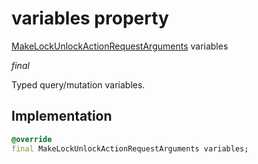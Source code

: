 


# variables property






[MakeLockUnlockActionRequestArguments](../../graphql_devices_lock_lock_queries.graphql/MakeLockUnlockActionRequestArguments-class.md) variables
  
_final_



<p>Typed query/mutation variables.</p>



## Implementation

```dart
@override
final MakeLockUnlockActionRequestArguments variables;


```







